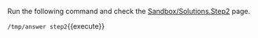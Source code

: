 
Run the following command and check the [Sandbox/Solutions.Step2](https://[[HOST_SUBDOMAIN]]-80-[[KATACODA_HOST]].environments.katacoda.com/foswiki/Sandbox/Solutions.Step2) page.

`/tmp/answer step2`{{execute}}